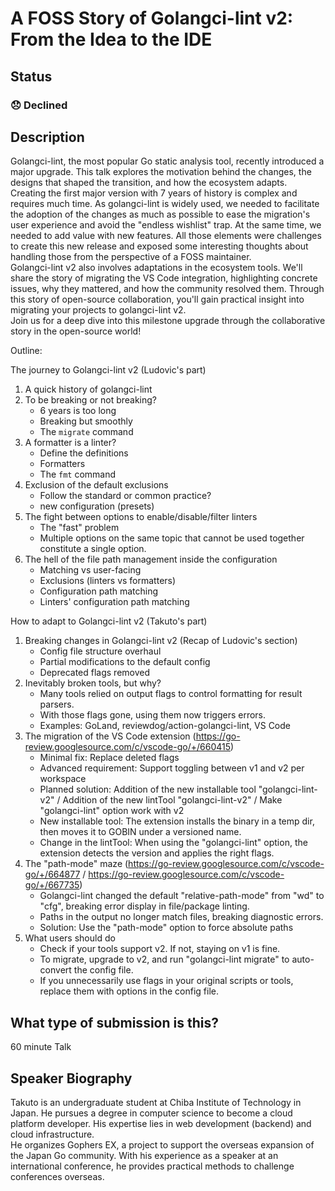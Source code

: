 # A FOSS Story of Golangci-lint v2: From the Idea to the IDE

## Status

### 😞 Declined

## Description

Golangci-lint, the most popular Go static analysis tool, recently introduced a major upgrade. This talk explores the motivation behind the changes, the designs that shaped the transition, and how the ecosystem adapts.  
Creating the first major version with 7 years of history is complex and requires much time. As golangci-lint is widely used, we needed to facilitate the adoption of the changes as much as possible to ease the migration's user experience and avoid the "endless wishlist" trap. At the same time, we needed to add value with new features. All those elements were challenges to create this new release and exposed some interesting thoughts about handling those from the perspective of a FOSS maintainer.  
Golangci-lint v2 also involves adaptations in the ecosystem tools. We'll share the story of migrating the VS Code integration, highlighting concrete issues, why they mattered, and how the community resolved them. Through this story of open-source collaboration, you'll gain practical insight into migrating your projects to golangci-lint v2.  
Join us for a deep dive into this milestone upgrade through the collaborative story in the open-source world!

Outline:

The journey to Golangci-lint v2 (Ludovic's part)

1. A quick history of golangci-lint
2. To be breaking or not breaking?
   - 6 years is too long
   - Breaking but smoothly
   - The `migrate` command
3. A formatter is a linter?
   - Define the definitions
   - Formatters
   - The `fmt` command
4. Exclusion of the default exclusions
   - Follow the standard or common practice?
   - new configuration (presets)
5. The fight between options to enable/disable/filter linters
   - The "fast" problem
   - Multiple options on the same topic that cannot be used together constitute a single option.
6. The hell of the file path management inside the configuration
   - Matching vs user-facing
   - Exclusions (linters vs formatters)
   - Configuration path matching
   - Linters' configuration path matching

How to adapt to Golangci-lint v2 (Takuto's part)

1. Breaking changes in Golangci-lint v2 (Recap of Ludovic's section)
   - Config file structure overhaul
   - Partial modifications to the default config
   - Deprecated flags removed
2. Inevitably broken tools, but why?
   - Many tools relied on output flags to control formatting for result parsers.
   - With those flags gone, using them now triggers errors.
   - Examples: GoLand, reviewdog/action-golangci-lint, VS Code
3. The migration of the VS Code extension (<https://go-review.googlesource.com/c/vscode-go/+/660415>)
   - Minimal fix: Replace deleted flags
   - Advanced requirement: Support toggling between v1 and v2 per workspace
   - Planned solution: Addition of the new installable tool "golangci-lint-v2" / Addition of the new lintTool "golangci-lint-v2" / Make "golangci-lint" option work with v2
   - New installable tool: The extension installs the binary in a temp dir, then moves it to GOBIN under a versioned name.
   - Change in the lintTool: When using the "golangci-lint" option, the extension detects the version and applies the right flags.
4. The "path-mode" maze (<https://go-review.googlesource.com/c/vscode-go/+/664877> / <https://go-review.googlesource.com/c/vscode-go/+/667735>)
   - Golangci-lint changed the default "relative-path-mode" from "wd" to "cfg", breaking error display in file/package linting.
   - Paths in the output no longer match files, breaking diagnostic errors.
   - Solution: Use the "path-mode" option to force absolute paths
5. What users should do
   - Check if your tools support v2. If not, staying on v1 is fine.
   - To migrate, upgrade to v2, and run "golangci-lint migrate" to auto-convert the config file.
   - If you unnecessarily use flags in your original scripts or tools, replace them with options in the config file.

## What type of submission is this?

60 minute Talk

## Speaker Biography

Takuto is an undergraduate student at Chiba Institute of Technology in Japan. He pursues a degree in computer science to become a cloud platform developer. His expertise lies in web development (backend) and cloud infrastructure.  
He organizes Gophers EX, a project to support the overseas expansion of the Japan Go community. With his experience as a speaker at an international conference, he provides practical methods to challenge conferences overseas.
